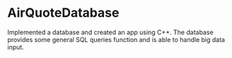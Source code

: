 # AirQuoteDatabase
Implemented a database and created an app using C++. The database provides some general SQL queries function and is able to handle big data input.
